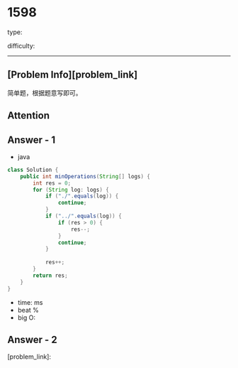 
# 1598
type:

difficulty:

---

## [Problem Info][problem_link]
简单题，根据题意写即可。

## Attention

## Answer - 1

- java
```java
class Solution {
    public int minOperations(String[] logs) {
        int res = 0;
        for (String log: logs) {
            if ("./".equals(log)) {
                continue;
            }
            if ("../".equals(log)) {
                if (res > 0) {
                    res--;
                }
                continue;
            }
            
            res++;
        }
        return res;
    }
}
```

- time: ms
- beat %
- big O:

## Answer - 2

[problem_link]:

